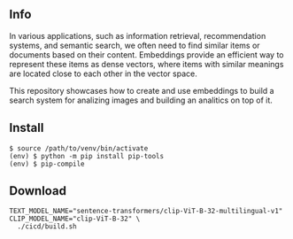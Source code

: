 ## Info

In various applications, such as information retrieval, recommendation systems, and semantic search, we often need to find similar items or documents based on their content. Embeddings provide an efficient way to represent these items as dense vectors, where items with similar meanings are located close to each other in the vector space. 

This repository showcases how to create and use embeddings to build a search system for analizing images and building an 
analitics on top of it.


## Install 

```
$ source /path/to/venv/bin/activate
(env) $ python -m pip install pip-tools
(env) $ pip-compile
```


## Download

```
TEXT_MODEL_NAME="sentence-transformers/clip-ViT-B-32-multilingual-v1" CLIP_MODEL_NAME="clip-ViT-B-32" \
  ./cicd/build.sh
```